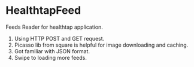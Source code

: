 HealthtapFeed
=============
Feeds Reader for healthtap application.
1. Using HTTP POST and GET request.
2. Picasso lib from square is helpful for image downloading and caching. 
3. Got familiar with JSON format.
4. Swipe to loading more feeds.

